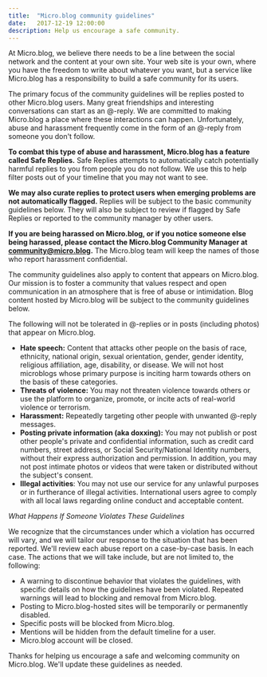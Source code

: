 ```yaml
---
title:  "Micro.blog community guidelines"
date:   2017-12-19 12:00:00
description: Help us encourage a safe community.
---
```


At Micro.blog, we believe there needs to be a line between the social network and the content at your own site. Your web site is your own, where you have the freedom to write about whatever you want, but a service like Micro.blog has a responsibility to build a safe community for its users.

The primary focus of the community guidelines will be replies posted to other Micro.blog users. Many great friendships and interesting conversations can start as an @-reply. We are committed to making Micro.blog a place where these interactions can happen. Unfortunately, abuse and harassment frequently come in the form of an @-reply from someone you don't follow. 

**To combat this type of abuse and harassment, Micro.blog has a feature called Safe Replies.** Safe Replies attempts to automatically catch potentially harmful replies to you from people you do not follow. We use this to help filter posts out of your timeline that you may not want to see.

**We may also curate replies to protect users when emerging problems are not automatically flagged.** Replies will be subject to the basic community guidelines below. They will also be subject to review if flagged by Safe Replies or reported to the community manager by other users.

**If you are being harassed on Micro.blog, or if you notice someone else being harassed, please contact the Micro.blog Community Manager at [community@micro.blog](mailto:community@micro.blog).** The Micro.blog team will keep the names of those who report harassment confidential.

The community guidelines also apply to content that appears on Micro.blog. Our mission is to foster a community that values respect and open communication in an atmosphere that is free of abuse or intimidation. Blog content hosted by Micro.blog will be subject to the community guidelines below.

The following will not be tolerated in @-replies or in posts (including photos) that appear on Micro.blog.

* **Hate speech:** Content that attacks other people on the basis of race, ethnicity, national origin, sexual orientation, gender, gender identity, religious affiliation, age, disability, or disease. We will not host microblogs whose primary purpose is inciting harm towards others on the basis of these categories.
* **Threats of violence:** You may not threaten violence towards others or use the platform to organize, promote, or incite acts of real-world violence or terrorism.
* **Harassment:** Repeatedly targeting other people with unwanted @-reply messages.
* **Posting private information (aka doxxing):** You may not publish or post other people's private and confidential information, such as credit card numbers, street address, or Social Security/National Identity numbers, without their express authorization and permission. In addition, you may not post intimate photos or videos that were taken or distributed without the subject's consent.
* **Illegal activities**: You may not use our service for any unlawful purposes or in furtherance of illegal activities. International users agree to comply with all local laws regarding online conduct and acceptable content.

_What Happens If Someone Violates These Guidelines_

We recognize that the circumstances under which a violation has occurred will vary, and we will tailor our response to the situation that has been reported. We'll review each abuse report on a case-by-case basis. In each case. The actions that we will take include, but are not limited to, the following:

* A warning to discontinue behavior that violates the guidelines, with specific details on how the guidelines have been violated. Repeated warnings will lead to blocking and removal from Micro.blog.
* Posting to Micro.blog-hosted sites will be temporarily or permanently disabled.
* Specific posts will be blocked from Micro.blog.
* Mentions will be hidden from the default timeline for a user.
* Micro.blog account will be closed.

Thanks for helping us encourage a safe and welcoming community on Micro.blog. We'll update these guidelines as needed.